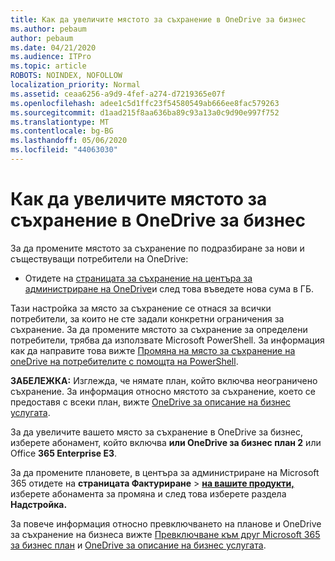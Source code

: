 ```yaml
---
title: Как да увеличите мястото за съхранение в OneDrive за бизнес
ms.author: pebaum
author: pebaum
ms.date: 04/21/2020
ms.audience: ITPro
ms.topic: article
ROBOTS: NOINDEX, NOFOLLOW
localization_priority: Normal
ms.assetid: ceaa6256-a9d9-4fef-a274-d7219365e07f
ms.openlocfilehash: adee1c5d1ffc23f54580549ab666ee8fac579263
ms.sourcegitcommit: d1aad215f8aa636ba89c93a13a0c9d90e997f752
ms.translationtype: MT
ms.contentlocale: bg-BG
ms.lasthandoff: 05/06/2020
ms.locfileid: "44063030"
---
```

# <a name="how-to-increase-storage-in-onedrive-for-business"></a>Как да увеличите мястото за съхранение в OneDrive за бизнес

За да промените мястото за съхранение по подразбиране за нови и съществуващи потребители на OneDrive:
  
- Отидете на [страницата за съхранение на центъра за администриране на OneDrive](https://admin.onedrive.com/?v=StorageSettings)и след това въведете нова сума в ГБ.

Тази настройка за място за съхранение се отнася за всички потребители, за които не сте задали конкретни ограничения за съхранение. За да промените мястото за съхранение за определени потребители, трябва да използвате Microsoft PowerShell. За информация как да направите това вижте [Промяна на място за съхранение на oneDrive на потребителите с помощта на PowerShell](https://go.microsoft.com/fwlink/?linkid=866402).

**ЗАБЕЛЕЖКА:** Изглежда, че нямате план, който включва неограничено съхранение. За информация относно мястото за съхранение, което се предоставя с всеки план, вижте [OneDrive за описание на бизнес услугата](https://go.microsoft.com/fwlink/p/?LinkID=826071).
  
За да увеличите вашето място за съхранение в OneDrive за бизнес, изберете абонамент, който включва **или OneDrive за бизнес план 2** или Office **365 Enterprise E3**. 
  
За да промените плановете, в центъра за администриране на Microsoft 365 отидете на **страницата Фактуриране** \> **[на вашите продукти,](https://go.microsoft.com/fwlink/p/?linkid=842054)** изберете абонамента за промяна и след това изберете раздела **Надстройка.**
  
За повече информация относно превключването на планове и OneDrive за съхранение на бизнеса вижте [Превключване към друг Microsoft 365 за бизнес план](https://go.microsoft.com/fwlink/?LinkId=2031117) и [OneDrive за описание на бизнес услугата](https://go.microsoft.com/fwlink/p/?LinkId-2031122).